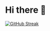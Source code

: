 # Hi there 👋


[![GitHub Streak](https://streak-stats.demolab.com?user=ezu&theme=light&date_format=j%20M%5B%20Y%5D)](https://git.io/streak-stats)
